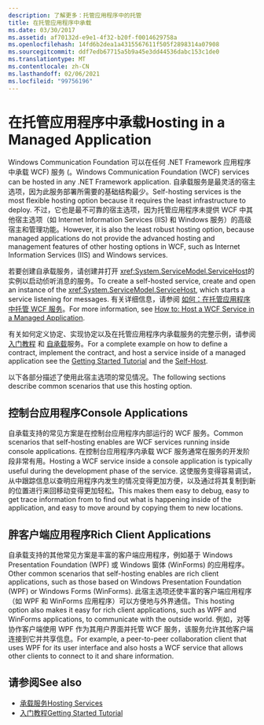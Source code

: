 ```yaml
---
description: 了解更多：托管应用程序中的托管
title: 在托管应用程序中承载
ms.date: 03/30/2017
ms.assetid: af70132d-e9e1-4f32-b20f-f0014629758a
ms.openlocfilehash: 14fd6b2dea1a4315567611f505f2898314a07908
ms.sourcegitcommit: ddf7edb67715a5b9a45e3dd44536dabc153c1de0
ms.translationtype: MT
ms.contentlocale: zh-CN
ms.lasthandoff: 02/06/2021
ms.locfileid: "99756196"
---
```

# <a name="hosting-in-a-managed-application"></a><span data-ttu-id="8b2e5-103">在托管应用程序中承载</span><span class="sxs-lookup"><span data-stu-id="8b2e5-103">Hosting in a Managed Application</span></span>

<span data-ttu-id="8b2e5-104">Windows Communication Foundation 可以在任何 .NET Framework 应用程序中承载 WCF) 服务 (。</span><span class="sxs-lookup"><span data-stu-id="8b2e5-104">Windows Communication Foundation (WCF) services can be hosted in any .NET Framework application.</span></span> <span data-ttu-id="8b2e5-105">自承载服务是最灵活的宿主选项，因为此服务部署所需要的基础结构最少。</span><span class="sxs-lookup"><span data-stu-id="8b2e5-105">Self-hosting services is the most flexible hosting option because it requires the least infrastructure to deploy.</span></span> <span data-ttu-id="8b2e5-106">不过，它也是最不可靠的宿主选项，因为托管应用程序未提供 WCF 中其他宿主选项（如 Internet Information Services (IIS) 和 Windows 服务）的高级宿主和管理功能。</span><span class="sxs-lookup"><span data-stu-id="8b2e5-106">However, it is also the least robust hosting option, because managed applications do not provide the advanced hosting and management features of other hosting options in WCF, such as Internet Information Services (IIS) and Windows services.</span></span>  
  
 <span data-ttu-id="8b2e5-107">若要创建自承载服务，请创建并打开 <xref:System.ServiceModel.ServiceHost>的实例以启动侦听消息的服务。</span><span class="sxs-lookup"><span data-stu-id="8b2e5-107">To create a self-hosted service, create and open an instance of the <xref:System.ServiceModel.ServiceHost>, which starts a service listening for messages.</span></span> <span data-ttu-id="8b2e5-108">有关详细信息，请参阅 [如何：在托管应用程序中托管 WCF 服务](../how-to-host-a-wcf-service-in-a-managed-application.md)。</span><span class="sxs-lookup"><span data-stu-id="8b2e5-108">For more information, see [How to: Host a WCF Service in a Managed Application](../how-to-host-a-wcf-service-in-a-managed-application.md).</span></span>  
  
 <span data-ttu-id="8b2e5-109">有关如何定义协定、实现协定以及在托管应用程序内承载服务的完整示例，请参阅 [入门教程](../getting-started-tutorial.md) 和 [自承载](../samples/self-host.md)服务。</span><span class="sxs-lookup"><span data-stu-id="8b2e5-109">For a complete example on how to define a contract, implement the contract, and host a service inside of a managed application see the [Getting Started Tutorial](../getting-started-tutorial.md) and the [Self-Host](../samples/self-host.md).</span></span>  
  
 <span data-ttu-id="8b2e5-110">以下各部分描述了使用此宿主选项的常见情况。</span><span class="sxs-lookup"><span data-stu-id="8b2e5-110">The following sections describe common scenarios that use this hosting option.</span></span>  
  
## <a name="console-applications"></a><span data-ttu-id="8b2e5-111">控制台应用程序</span><span class="sxs-lookup"><span data-stu-id="8b2e5-111">Console Applications</span></span>  

 <span data-ttu-id="8b2e5-112">自承载支持的常见方案是在控制台应用程序内部运行的 WCF 服务。</span><span class="sxs-lookup"><span data-stu-id="8b2e5-112">Common scenarios that self-hosting enables are WCF services running inside console applications.</span></span> <span data-ttu-id="8b2e5-113">在控制台应用程序内承载 WCF 服务通常在服务的开发阶段非常有用。</span><span class="sxs-lookup"><span data-stu-id="8b2e5-113">Hosting a WCF service inside a console application is typically useful during the development phase of the service.</span></span> <span data-ttu-id="8b2e5-114">这使服务变得容易调试，从中跟踪信息以查明应用程序内发生的情况变得更加方便，以及通过将其复制到新的位置进行来回移动变得更加轻松。</span><span class="sxs-lookup"><span data-stu-id="8b2e5-114">This makes them easy to debug, easy to get trace information from to find out what is happening inside of the application, and easy to move around by copying them to new locations.</span></span>  
  
## <a name="rich-client-applications"></a><span data-ttu-id="8b2e5-115">胖客户端应用程序</span><span class="sxs-lookup"><span data-stu-id="8b2e5-115">Rich Client Applications</span></span>  

 <span data-ttu-id="8b2e5-116">自承载支持的其他常见方案是丰富的客户端应用程序，例如基于 Windows Presentation Foundation (WPF) 或 Windows 窗体 (WinForms) 的应用程序。</span><span class="sxs-lookup"><span data-stu-id="8b2e5-116">Other common scenarios that self-hosting enables are rich client applications, such as those based on Windows Presentation Foundation (WPF) or Windows Forms (WinForms).</span></span> <span data-ttu-id="8b2e5-117">此宿主选项还使丰富的客户端应用程序（如 WPF 和 WinForms 应用程序）可以方便地与外界通信。</span><span class="sxs-lookup"><span data-stu-id="8b2e5-117">This hosting option also makes it easy for rich client applications, such as WPF and WinForms applications, to communicate with the outside world.</span></span> <span data-ttu-id="8b2e5-118">例如，对等协作客户端使用 WPF 作为其用户界面并托管 WCF 服务，该服务允许其他客户端连接到它并共享信息。</span><span class="sxs-lookup"><span data-stu-id="8b2e5-118">For example, a peer-to-peer collaboration client that uses WPF for its user interface and also hosts a WCF service that allows other clients to connect to it and share information.</span></span>  
  
## <a name="see-also"></a><span data-ttu-id="8b2e5-119">请参阅</span><span class="sxs-lookup"><span data-stu-id="8b2e5-119">See also</span></span>

- [<span data-ttu-id="8b2e5-120">承载服务</span><span class="sxs-lookup"><span data-stu-id="8b2e5-120">Hosting Services</span></span>](../hosting-services.md)
- [<span data-ttu-id="8b2e5-121">入门教程</span><span class="sxs-lookup"><span data-stu-id="8b2e5-121">Getting Started Tutorial</span></span>](../getting-started-tutorial.md)
